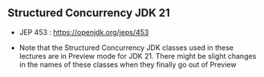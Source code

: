 ## Structured Concurrency JDK 21
- JEP 453 : https://openjdk.org/jeps/453

- Note that the Structured Concurrency JDK classes used in these lectures are in Preview mode for JDK 21. There might be slight changes in the names of these classes when they finally go out of Preview